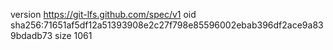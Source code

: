 version https://git-lfs.github.com/spec/v1
oid sha256:71651af5df12a51393908e2c27f798e85596002ebab396df2ace9a839bdadb73
size 1061
